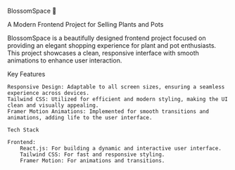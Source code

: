 
BlossomSpace 🌿

A Modern Frontend Project for Selling Plants and Pots

BlossomSpace is a beautifully designed frontend project focused on providing an elegant shopping experience for plant and pot enthusiasts. This project showcases a clean, responsive interface with smooth animations to enhance user interaction.

Key Features

    Responsive Design: Adaptable to all screen sizes, ensuring a seamless experience across devices.
    Tailwind CSS: Utilized for efficient and modern styling, making the UI clean and visually appealing.
    Framer Motion Animations: Implemented for smooth transitions and animations, adding life to the user interface.

    Tech Stack

    Frontend:
        React.js: For building a dynamic and interactive user interface.
        Tailwind CSS: For fast and responsive styling.
        Framer Motion: For animations and transitions.